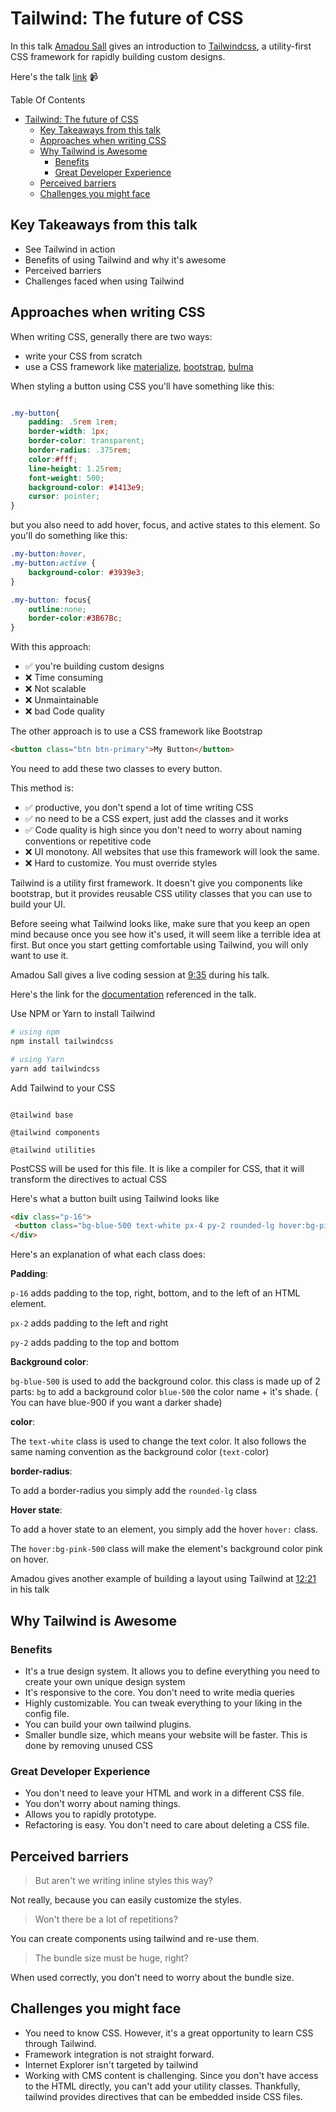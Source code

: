 # Tailwind: The future of CSS

In this talk [Amadou Sall](https://twitter.com/ahasall) gives an introduction to [Tailwindcss](https://tailwindcss.com/), a utility-first CSS framework for rapidly building custom designs.

Here's the talk [link](https://egghead.io/lessons/tailwind-egghead-talks-tailwind-the-future-of-css-is-here-amadou-sall) :video_camera:

Table Of Contents

- [Tailwind: The future of CSS](#tailwind-the-future-of-css)
  - [Key Takeaways from this talk](#key-takeaways-from-this-talk)
  - [Approaches when writing CSS](#approaches-when-writing-css)
  - [Why Tailwind is Awesome](#why-tailwind-is-awesome)
    - [Benefits](#benefits)
    - [Great Developer Experience](#great-developer-experience)
  - [Perceived barriers](#perceived-barriers)
  - [Challenges you might face](#challenges-you-might-face)

## Key Takeaways from this talk

- See Tailwind in action
- Benefits of using Tailwind and why it's awesome
- Perceived barriers
- Challenges faced when using Tailwind

## Approaches when writing CSS

When writing CSS, generally there are two ways:

- write your CSS from scratch
- use a CSS framework like [materialize](https://materializecss.com/), [bootstrap](https://getbootstrap.com/), [bulma](https://bulma.io/)

When styling a button using CSS you'll have something like this:

```css

.my-button{
    padding: .5rem 1rem;
    border-width: 1px;
    border-color: transparent;
    border-radius: .375rem;
    color:#fff;
    line-height: 1.25rem;
    font-weight: 500;
    background-color: #1413e9;
    cursor: pointer;
}

```

but you also need to add hover, focus, and active states to this element. So you'll do something like this:

```css
.my-button:hover,
.my-button:active {
    background-color: #3939e3;
}

.my-button: focus{
    outline:none;
    border-color:#3B67Bc;
}

```

With this approach:

- :white_check_mark: you're building custom designs
- :x: Time consuming
- :x: Not scalable
- :x: Unmaintainable
- :x: bad Code quality

The other approach is to use a CSS framework like Bootstrap

```html
<button class="btn btn-primary">My Button</button>
```

You need to add these two classes to every button.

This method is:

- :white_check_mark: productive, you don't spend a lot of time writing CSS
- :white_check_mark: no need to be a CSS expert, just add the classes and it works
- :white_check_mark: Code quality is high since you don't need to worry about naming conventions or repetitive code
- :x: UI monotony. All websites that use this framework will look the same.
- :x: Hard to customize. You must override styles

Tailwind is a utility first framework. It doesn't give you components like bootstrap, but it provides reusable CSS utility classes that you can use to build your UI.

Before seeing what Tailwind looks like, make sure that you keep an open mind because once you see how it's used, it will seem like a terrible idea at first. But once you start getting comfortable using Tailwind, you will only want to use it.

Amadou Sall gives a live coding session at [9:35](https://egghead.io/lessons/tailwind-egghead-talks-tailwind-the-future-of-css-is-here-amadou-sall/#t=570) during his talk.

Here's the link for the [documentation](https://tailwindcss.com/docs/installation) referenced in the talk.

Use NPM or Yarn to install Tailwind

```bash
# using npm
npm install tailwindcss

# using Yarn
yarn add tailwindcss

```

Add Tailwind to your CSS

```postcss

@tailwind base

@tailwind components

@tailwind utilities

```

PostCSS will be used for this file. It is like a compiler for CSS, that it will transform the directives to actual CSS

Here's what a button built using Tailwind looks like

```html
<div class="p-16">
 <button class="bg-blue-500 text-white px-4 py-2 rounded-lg hover:bg-pink-500">My Button</button>
</div>

```

Here's an explanation of what each class does:

**Padding**:

`p-16` adds padding to the top, right, bottom, and to the left of an HTML element.

`px-2` adds padding to the left and right

`py-2` adds padding to the top and bottom

**Background color**:

`bg-blue-500` is used to add the background color.
this class is made up of 2 parts:
`bg` to add a background color
`blue-500` the color name + it's shade. ( You can have blue-900 if you want a darker shade)

**color**:

The `text-white` class is used to change the text color. It also follows the same naming convention as the background color (`text-`color)

**border-radius**:

To add a border-radius you simply add the `rounded-lg` class

**Hover state**:

To add a hover state to an element, you simply add the hover `hover:` class.

The `hover:bg-pink-500` class will make the element's background color pink on hover.

Amadou gives another example of building a layout using Tailwind at [12:21](https://egghead.io/lessons/tailwind-egghead-talks-tailwind-the-future-of-css-is-here-amadou-sall/#t=741) in his talk

## Why Tailwind is Awesome

### Benefits

- It's a true design system. It allows you to define everything you need to create your own unique design system
- It's responsive to the core. You don't need to write media queries
- Highly customizable. You can tweak everything to your liking in the config file.
- You can build your own tailwind plugins.
- Smaller bundle size, which means your website will be faster. This is done by removing unused CSS

### Great Developer Experience

- You don't need to leave your HTML and work in a different CSS file.
- You don't worry about naming things.
- Allows you to rapidly prototype.
- Refactoring is easy. You don't need to care about deleting a CSS file.

## Perceived barriers

> But aren't we writing inline styles this way?

Not really, because you can easily customize the styles.

> Won't there be a lot of repetitions?

You can create components using tailwind and re-use them.

> The bundle size must be huge, right?

When used correctly, you don't need to worry about the bundle size.

## Challenges you might face

- You need to know CSS. However, it's a great opportunity to learn CSS through Tailwind.
- Framework integration is not straight forward.
- Internet Explorer isn't targeted by tailwind
- Working with CMS content is challenging. Since you don't have access to the HTML directly, you can't add your utility classes. Thankfully, tailwind provides directives that can be embedded inside CSS files.
